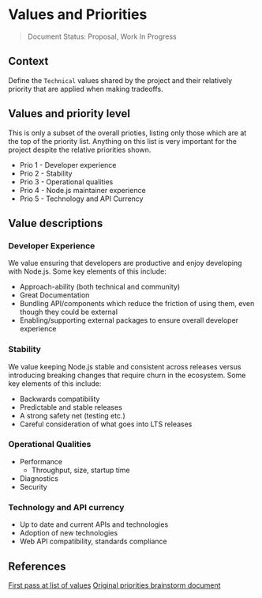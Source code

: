 # Values and Priorities

> Document Status: Proposal, Work In Progress

## Context

Define the `Technical` values shared by the project and their relatively priority
that are applied when making tradeoffs.


## Values and priority level

This is only a subset of the overall prioties, listing only those which are at the
top of the priority list. Anything on this list is very important for the project
despite the relative priorities shown.

- Prio 1 - Developer experience
- Prio 2 - Stability
- Prio 3 - Operational qualities
- Prio 4 - Node.js maintainer experience
- Prio 5 - Technology and API Currency

## Value descriptions

### Developer Experience
We value ensuring that developers are productive and enjoy developing with Node.js. Some key elements of this include:
  - Approach-ability (both technical and community)
  - Great Documentation 
  - Bundling API/components which reduce the friction of using them, even though they could be external
  - Enabling/supporting external packages to ensure overall developer experience

### Stability
We value keeping Node.js stable and consistent across releases versus introducing breaking changes that require churn in the ecosystem. Some key elements of this include:
  - Backwards compatibility
  - Predictable and stable releases
  - A strong safety net (testing etc.) 
  - Careful consideration of what goes into LTS releases 

### Operational Qualities
  - Performance
    - Throughput, size, startup time
  - Diagnostics 
  - Security

### Technology and API currency
  - Up to date and current APIs and technologies
  - Adoption of new technologies
  - Web API compatibility, standards compliance

## References

[First pass at list of values](https://github.com/nodejs/next-10/issues/5)
[Original priorities brainstorm document](https://docs.google.com/document/d/1sbO_zCn9n_JH2zuGtqNAahUhA_mGFA89DdAme8nEdsw)
